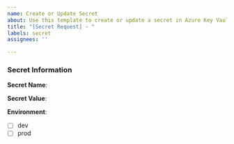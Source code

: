 ```yaml
---
name: Create or Update Secret
about: Use this template to create or update a secret in Azure Key Vault
title: "[Secret Request] - "
labels: secret
assignees: ''

---
```


### Secret Information

**Secret Name**:
<!-- Provide the name of the secret -->

**Secret Value**:
<!-- Provide the value of the secret -->

**Environment**:
<!-- Select the environment -->
- [ ] dev
- [ ] prod
